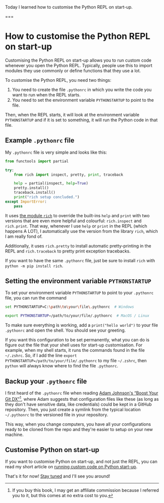Today I learned how to customise the Python REPL on start-up.

===


# How to customise the Python REPL on start-up

Customising the Python REPL on start-up allows you to run custom code whenever you open the Python REPL.
Typically, people use this to import modules they use commonly or define functions that they use a lot.

To customise the Python REPL, you need two things:

 1. You need to create the file `.pythonrc` in which you write the code you want to run when the REPL starts.
 2. You need to set the environment variable `PYTHONSTARTUP` to point to the file.

Then, when the REPL starts, it will look at the environment variable `PYTHONSTARTUP` and if it is set to something, it will run the Python code in that file.


## Example `.pythonrc` file

My `.pythonrc` file is very simple and looks like this:

```py
from functools import partial

try:
    from rich import inspect, pretty, print, traceback

    help = partial(inspect, help=True)
    pretty.install()
    traceback.install()
    print("rich setup concluded.")
except ImportError:
    pass
```

It uses [the module `rich`](https://rich.readthedocs.io) to override the built-ins `help` and `print` with two versions that are even more helpful and colourful: `rich.inspect` and `rich.print`.
That way, whenever I use `help` or `print` in the REPL (which happens A LOT), I automatically use the version from the library `rich`, which I am really fond of.

Additionally, it uses `rich.pretty` to install automatic pretty-printing in the REPL and `rich.traceback` to pretty print exception tracebacks.

If you want to have the same `.pythonrc` file, just be sure to install `rich` with `python -m pip install rich`.


## Setting the environment variable `PYTHONSTARTUP`

To set your environment variable `PYTHONSTARTUP` to point to your `.pythonrc` file, you can run the command

```bash
set PYTHONSTARTUP=C:\path\to\your\file\.pythonrc  # Windows
```

```bash
export PYTHONSTARTUP=/path/to/your/file/.pythonrc  # MacOS / Linux
```

To make sure everything is working, add a `print("hello world")` to your file `.pythonrc` and open the shell.
You should see your greeting.

If you want this configuration to be set permanently, what you can do is figure out the file that your shell uses for start-up customisation.
For example, when my shell starts, it runs the commands found in the file `~/.zshrc`.
So, if I add the line `export PYTHONSTARTUP=/path/to/your/file/.pythonrc` to my file `~/.zshrc`, then `python` will always know where to find the file `.pythonrc`.


## Backup your `.pythonrc` file

I first heard of the `.pythonrc` file when reading [Adam Johnson's “Boost Your Git DX”][boost-git-dx][^1], where Adam suggests that configuration files like these (as long as they don't have sensitive data, like credentials) could be kept in a GitHub repository.
Then, you just create a symlink from the typical location `~/.pythonrc` to the versioned file in your repository.

This way, when you change computers, you have all your configurations ready to be cloned from the repo and they're easier to setup on your new machine.


## Customise Python on start-up

If you want to customise Python on start-up, and not just the REPL, you can read my short article on [running custom code on Python start-up](/blog/til/run-custom-code-on-python-start-up).


[boost-git-dx]: https://gumroad.com/a/817193683/wlrcr
[^1]: If you buy this book, I may get an affiliate commission because I referred you to it, but this comes at no extra cost to you.


That's it for now! [Stay tuned][subscribe] and I'll see you around!

[subscribe]: /subscribe
